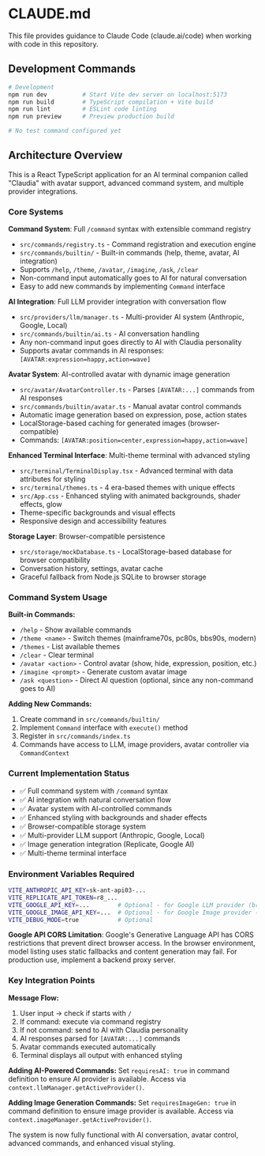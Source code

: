 # CLAUDE.md

This file provides guidance to Claude Code (claude.ai/code) when working with code in this repository.

## Development Commands

```bash
# Development
npm run dev          # Start Vite dev server on localhost:5173
npm run build        # TypeScript compilation + Vite build  
npm run lint         # ESLint code linting
npm run preview      # Preview production build

# No test command configured yet
```

## Architecture Overview

This is a React TypeScript application for an AI terminal companion called "Claudia" with avatar support, advanced command system, and multiple provider integrations.

### Core Systems

**Command System**: Full `/command` syntax with extensible command registry
- `src/commands/registry.ts` - Command registration and execution engine
- `src/commands/builtin/` - Built-in commands (help, theme, avatar, AI integration)
- Supports `/help`, `/theme`, `/avatar`, `/imagine`, `/ask`, `/clear`
- Non-command input automatically goes to AI for natural conversation
- Easy to add new commands by implementing `Command` interface

**AI Integration**: Full LLM provider integration with conversation flow
- `src/providers/llm/manager.ts` - Multi-provider AI system (Anthropic, Google, Local)
- `src/commands/builtin/ai.ts` - AI conversation handling
- Any non-command input goes directly to AI with Claudia personality
- Supports avatar commands in AI responses: `[AVATAR:expression=happy,action=wave]`

**Avatar System**: AI-controlled avatar with dynamic image generation
- `src/avatar/AvatarController.ts` - Parses `[AVATAR:...]` commands from AI responses
- `src/commands/builtin/avatar.ts` - Manual avatar control commands
- Automatic image generation based on expression, pose, action states
- LocalStorage-based caching for generated images (browser-compatible)
- Commands: `[AVATAR:position=center,expression=happy,action=wave]`

**Enhanced Terminal Interface**: Multi-theme terminal with advanced styling
- `src/terminal/TerminalDisplay.tsx` - Advanced terminal with data attributes for styling
- `src/terminal/themes.ts` - 4 era-based themes with unique effects
- `src/App.css` - Enhanced styling with animated backgrounds, shader effects, glow
- Theme-specific backgrounds and visual effects
- Responsive design and accessibility features

**Storage Layer**: Browser-compatible persistence
- `src/storage/mockDatabase.ts` - LocalStorage-based database for browser compatibility
- Conversation history, settings, avatar cache
- Graceful fallback from Node.js SQLite to browser storage

### Command System Usage

**Built-in Commands:**
- `/help` - Show available commands
- `/theme <name>` - Switch themes (mainframe70s, pc80s, bbs90s, modern)
- `/themes` - List available themes  
- `/clear` - Clear terminal
- `/avatar <action>` - Control avatar (show, hide, expression, position, etc.)
- `/imagine <prompt>` - Generate custom avatar image
- `/ask <question>` - Direct AI question (optional, since any non-command goes to AI)

**Adding New Commands:**
1. Create command in `src/commands/builtin/`
2. Implement `Command` interface with `execute()` method
3. Register in `src/commands/index.ts`
4. Commands have access to LLM, image providers, avatar controller via `CommandContext`

### Current Implementation Status

- ✅ Full command system with `/command` syntax
- ✅ AI integration with natural conversation flow
- ✅ Avatar system with AI-controlled commands
- ✅ Enhanced styling with backgrounds and shader effects
- ✅ Browser-compatible storage system
- ✅ Multi-provider LLM support (Anthropic, Google, Local)
- ✅ Image generation integration (Replicate, Google AI)
- ✅ Multi-theme terminal interface

### Environment Variables Required

```bash
VITE_ANTHROPIC_API_KEY=sk-ant-api03-...
VITE_REPLICATE_API_TOKEN=r8_...
VITE_GOOGLE_API_KEY=...        # Optional - for Google LLM provider (browser CORS limitations apply)
VITE_GOOGLE_IMAGE_API_KEY=...  # Optional - for Google Image provider (separate from LLM)
VITE_DEBUG_MODE=true           # Optional
```

**Google API CORS Limitation**: Google's Generative Language API has CORS restrictions that prevent direct browser access. In the browser environment, model listing uses static fallbacks and content generation may fail. For production use, implement a backend proxy server.

### Key Integration Points

**Message Flow:**
1. User input → check if starts with `/`
2. If command: execute via command registry
3. If not command: send to AI with Claudia personality
4. AI responses parsed for `[AVATAR:...]` commands
5. Avatar commands executed automatically
6. Terminal displays all output with enhanced styling

**Adding AI-Powered Commands:**
Set `requiresAI: true` in command definition to ensure AI provider is available.
Access via `context.llmManager.getActiveProvider()`.

**Adding Image Generation Commands:**
Set `requiresImageGen: true` in command definition to ensure image provider is available.
Access via `context.imageManager.getActiveProvider()`.

The system is now fully functional with AI conversation, avatar control, advanced commands, and enhanced visual styling.